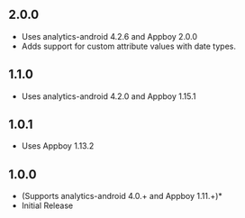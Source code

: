 ## 2.0.0
* Uses analytics-android 4.2.6 and Appboy 2.0.0
* Adds support for custom attribute values with date types.

## 1.1.0
* Uses analytics-android 4.2.0 and Appboy 1.15.1

## 1.0.1
* Uses Appboy 1.13.2

## 1.0.0
*  (Supports analytics-android 4.0.+ and Appboy 1.11.+)*
*  Initial Release
